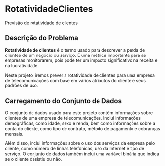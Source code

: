 # RotatividadeClientes
Previsão de rotatividade de clientes

## Descrição do Problema

**Rotatividade de clientes** é o termo usado para descrever a perda de clientes de um negócio ou serviço. É uma métrica importante para as empresas monitorarem, pois pode ter um impacto significativo na receita e na lucratividade. 

Neste projeto, iremos prever a rotatividade de clientes para uma empresa de telecomunicações com base em vários atributos do cliente e seus padrões de uso.

## Carregamento do Conjunto de Dados

O conjunto de dados usado para este projeto contém informações sobre clientes de uma empresa de telecomunicações. Inclui informações demográficas, como idade, sexo e renda, bem como informações sobre a conta do cliente, como tipo de contrato, método de pagamento e cobranças mensais. 

Além disso, inclui informações sobre o uso dos serviços da empresa pelo cliente, como número de linhas telefônicas, uso da Internet e tipo de serviço. O conjunto de dados também inclui uma variável binária que indica se o cliente desistiu ou não.

